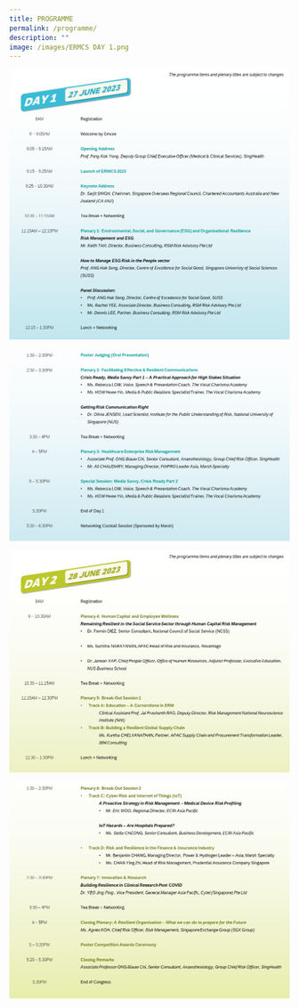 ```yaml
---
title: PROGRAMME
permalink: /programme/
description: ""
image: /images/ERMCS DAY 1.png
---
```

![](/images/day-1-1.PNG)

![](/images/day-1-2.PNG)

![](/images/day-2-2.PNG)

![](/images/day-2-1.PNG)
